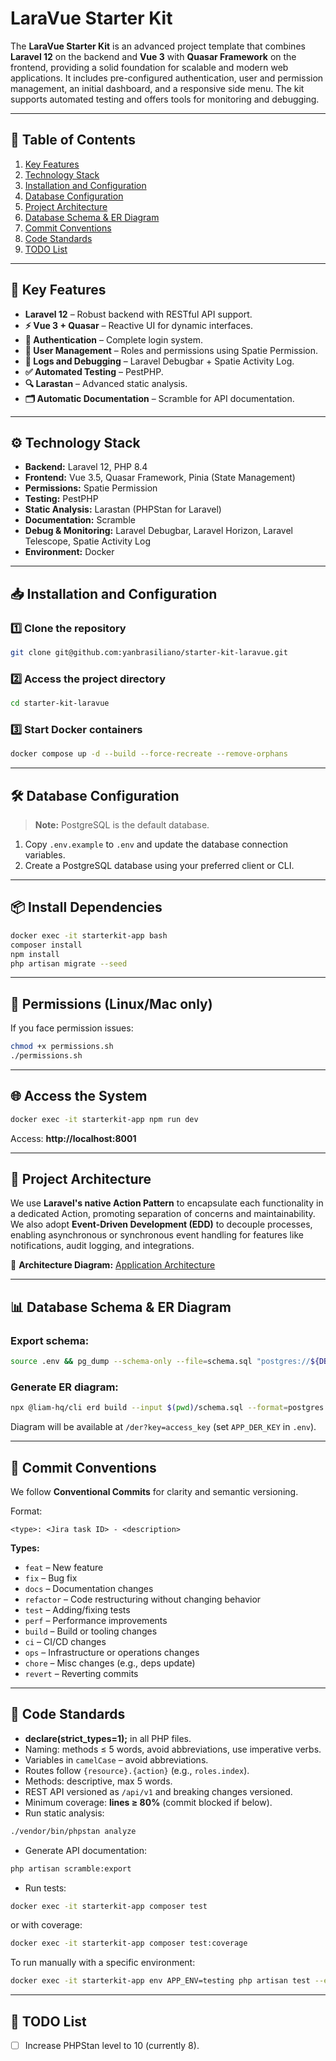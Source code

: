 # LaraVue Starter Kit

The **LaraVue Starter Kit** is an advanced project template that combines **Laravel 12** on the backend and **Vue 3** with **Quasar Framework** on the frontend, providing a solid foundation for scalable and modern web applications.
It includes pre-configured authentication, user and permission management, an initial dashboard, and a responsive side menu.
The kit supports automated testing and offers tools for monitoring and debugging.

---

## 📑 Table of Contents

1. [Key Features](#-key-features)
2. [Technology Stack](#-technology-stack)
3. [Installation and Configuration](#-installation-and-configuration)
4. [Database Configuration](#-database-configuration)
5. [Project Architecture](#-project-architecture)
6. [Database Schema & ER Diagram](#-database-schema--er-diagram)
7. [Commit Conventions](#-commit-conventions)
8. [Code Standards](#-code-standards)
9. [TODO List](#-todo-list)

---

## 📌 Key Features

- **Laravel 12** – Robust backend with RESTful API support.
- **⚡ Vue 3 + Quasar** – Reactive UI for dynamic interfaces.
- **🔑 Authentication** – Complete login system.
- **👤 User Management** – Roles and permissions using Spatie Permission.
- **📝 Logs and Debugging** – Laravel Debugbar + Spatie Activity Log.
- **✅ Automated Testing** – PestPHP.
- **🔍 Larastan** – Advanced static analysis.
- **🗂️ Automatic Documentation** – Scramble for API documentation.

---

## ⚙️ Technology Stack

- **Backend:** Laravel 12, PHP 8.4
- **Frontend:** Vue 3.5, Quasar Framework, Pinia (State Management)
- **Permissions:** Spatie Permission
- **Testing:** PestPHP
- **Static Analysis:** Larastan (PHPStan for Laravel)
- **Documentation:** Scramble
- **Debug & Monitoring:** Laravel Debugbar, Laravel Horizon, Laravel Telescope, Spatie Activity Log
- **Environment:** Docker

---

## 📥 Installation and Configuration

### 1️⃣ Clone the repository

```bash
git clone git@github.com:yanbrasiliano/starter-kit-laravue.git
```

### 2️⃣ Access the project directory

```bash
cd starter-kit-laravue
```

### 3️⃣ Start Docker containers

```bash
docker compose up -d --build --force-recreate --remove-orphans
```

---

## 🛠️ Database Configuration

> **Note:** PostgreSQL is the default database.

1. Copy `.env.example` to `.env` and update the database connection variables.
2. Create a PostgreSQL database using your preferred client or CLI.

---

## 📦 Install Dependencies

```bash
docker exec -it starterkit-app bash
composer install
npm install
php artisan migrate --seed
```

---

## 🛑 Permissions (Linux/Mac only)

If you face permission issues:

```bash
chmod +x permissions.sh
./permissions.sh
```

---

## 🌐 Access the System

```bash
docker exec -it starterkit-app npm run dev
```

Access: **http://localhost:8001**

---

## 🚀 Project Architecture

We use **Laravel's native Action Pattern** to encapsulate each functionality in a dedicated Action, promoting separation of concerns and maintainability.
We also adopt **Event-Driven Development (EDD)** to decouple processes, enabling asynchronous or synchronous event handling for features like notifications, audit logging, and integrations.

📌 **Architecture Diagram:** [Application Architecture](./architecture.svg)

---

## 📊 Database Schema & ER Diagram

### Export schema:

```bash
source .env && pg_dump --schema-only --file=schema.sql "postgres://${DB_USERNAME}:${DB_PASSWORD}@${DB_HOST}:${DB_PORT}/${DB_DATABASE}"
```

### Generate ER diagram:

```bash
npx @liam-hq/cli erd build --input $(pwd)/schema.sql --format=postgres --output-dir $(pwd)/public
```

Diagram will be available at `/der?key=access_key` (set `APP_DER_KEY` in `.env`).

---

## 🔄 Commit Conventions

We follow **Conventional Commits** for clarity and semantic versioning.

Format:

```
<type>: <Jira task ID> - <description>
```

**Types:**

- `feat` – New feature
- `fix` – Bug fix
- `docs` – Documentation changes
- `refactor` – Code restructuring without changing behavior
- `test` – Adding/fixing tests
- `perf` – Performance improvements
- `build` – Build or tooling changes
- `ci` – CI/CD changes
- `ops` – Infrastructure or operations changes
- `chore` – Misc changes (e.g., deps update)
- `revert` – Reverting commits

---

## 📝 Code Standards

- **declare(strict_types=1);** in all PHP files.
- Naming: methods ≤ 5 words, avoid abbreviations, use imperative verbs.
- Variables in `camelCase` – avoid abbreviations.
- Routes follow `{resource}.{action}` (e.g., `roles.index`).
- Methods: descriptive, max 5 words.
- REST API versioned as `/api/v1` and breaking changes versioned.
- Minimum coverage: **lines ≥ 80%** (commit blocked if below).
- Run static analysis:

```bash
./vendor/bin/phpstan analyze
```

- Generate API documentation:

```bash
php artisan scramble:export
```

- Run tests:

```bash
docker exec -it starterkit-app composer test
```

or with coverage:

```bash
docker exec -it starterkit-app composer test:coverage
```

To run manually with a specific environment:

```bash
docker exec -it starterkit-app env APP_ENV=testing php artisan test --env=testing --parallel
```

---

## 📌 TODO List

- [ ] Increase PHPStan level to 10 (currently 8).
